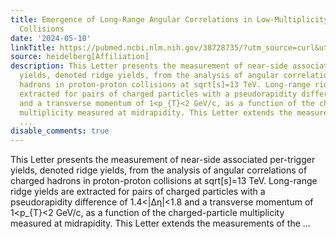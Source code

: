 ```yaml
---
title: Emergence of Long-Range Angular Correlations in Low-Multiplicity Proton-Proton
  Collisions
date: '2024-05-10'
linkTitle: https://pubmed.ncbi.nlm.nih.gov/38728735/?utm_source=curl&utm_medium=rss&utm_campaign=pubmed-2&utm_content=1FakS-2QOkCT8HsMOQP1bCRQ4YzyumYOmxmF0moLsQ3dFB1E9V&fc=20220326224207&ff=20240511181529&v=2.18.0.post9+e462414
source: heidelberg[Affiliation]
description: This Letter presents the measurement of near-side associated per-trigger
  yields, denoted ridge yields, from the analysis of angular correlations of charged
  hadrons in proton-proton collisions at sqrt[s]=13 TeV. Long-range ridge yields are
  extracted for pairs of charged particles with a pseudorapidity difference of 1.4<|Δη|<1.8
  and a transverse momentum of 1<p_{T}<2 GeV/c, as a function of the charged-particle
  multiplicity measured at midrapidity. This Letter extends the measurements of the
  ...
disable_comments: true
---
```

This Letter presents the measurement of near-side associated per-trigger yields, denoted ridge yields, from the analysis of angular correlations of charged hadrons in proton-proton collisions at sqrt[s]=13 TeV. Long-range ridge yields are extracted for pairs of charged particles with a pseudorapidity difference of 1.4<|Δη|<1.8 and a transverse momentum of 1<p_{T}<2 GeV/c, as a function of the charged-particle multiplicity measured at midrapidity. This Letter extends the measurements of the ...